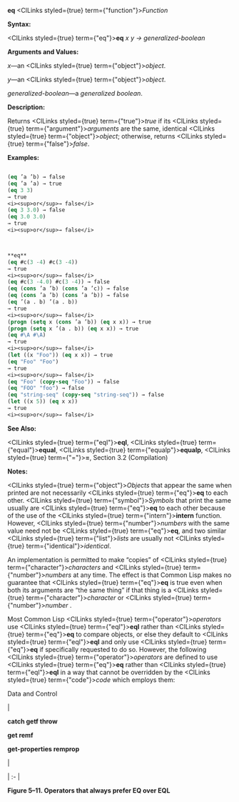**eq** <ClLinks styled={true} term={"function"}><i>Function</i></ClLinks> 



**Syntax:** 



<ClLinks styled={true} term={"eq"}><b>eq</b></ClLinks> *x y → generalized-boolean* 



**Arguments and Values:** 



*x*—an <ClLinks styled={true} term={"object"}><i>object</i></ClLinks>. 



*y*—an <ClLinks styled={true} term={"object"}><i>object</i></ClLinks>. 



*generalized-boolean*—a *generalized boolean*. 



**Description:** 



Returns <ClLinks styled={true} term={"true"}><i>true</i></ClLinks> if its <ClLinks styled={true} term={"argument"}><i>arguments</i></ClLinks> are the same, identical <ClLinks styled={true} term={"object"}><i>object</i></ClLinks>; otherwise, returns <ClLinks styled={true} term={"false"}><i>false</i></ClLinks>. 

**Examples:**
```lisp

(eq ’a ’b) → false 
(eq ’a ’a) → true 
(eq 3 3) 
→ true 
<i><sup>or</sup>→ false</i> 
(eq 3 3.0) → false 
(eq 3.0 3.0) 
→ true 
<i><sup>or</sup>→ false</i> 



**eq** 
(eq #c(3 -4) #c(3 -4)) 
→ true 
<i><sup>or</sup>→ false</i> 
(eq #c(3 -4.0) #c(3 -4)) → false 
(eq (cons ’a ’b) (cons ’a ’c)) → false 
(eq (cons ’a ’b) (cons ’a ’b)) → false 
(eq ’(a . b) ’(a . b)) 
→ true 
<i><sup>or</sup>→ false</i> 
(progn (setq x (cons ’a ’b)) (eq x x)) → true 
(progn (setq x ’(a . b)) (eq x x)) → true 
(eq #\A #\A) 
→ true 
<i><sup>or</sup>→ false</i> 
(let ((x "Foo")) (eq x x)) → true 
(eq "Foo" "Foo") 
→ true 
<i><sup>or</sup>→ false</i> 
(eq "Foo" (copy-seq "Foo")) → false 
(eq "FOO" "foo") → false 
(eq "string-seq" (copy-seq "string-seq")) → false 
(let ((x 5)) (eq x x)) 
→ true 
<i><sup>or</sup>→ false</i> 

```
**See Also:** 



<ClLinks styled={true} term={"eql"}><b>eql</b></ClLinks>, <ClLinks styled={true} term={"equal"}><b>equal</b></ClLinks>, <ClLinks styled={true} term={"equalp"}><b>equalp</b></ClLinks>, <ClLinks styled={true} term={"="}><b>=</b></ClLinks>, Section 3.2 (Compilation) 



**Notes:** 



<ClLinks styled={true} term={"object"}><i>Objects</i></ClLinks> that appear the same when printed are not necessarily <ClLinks styled={true} term={"eq"}><b>eq</b></ClLinks> to each other. <ClLinks styled={true} term={"symbol"}><i>Symbols</i></ClLinks> that print the same usually are <ClLinks styled={true} term={"eq"}><b>eq</b></ClLinks> to each other because of the use of the <ClLinks styled={true} term={"intern"}><b>intern</b></ClLinks> function. However, <ClLinks styled={true} term={"number"}><i>numbers</i></ClLinks> with the same value need not be <ClLinks styled={true} term={"eq"}><b>eq</b></ClLinks>, and two similar <ClLinks styled={true} term={"list"}><i>lists</i></ClLinks> are usually not <ClLinks styled={true} term={"identical"}><i>identical</i></ClLinks>. 



An implementation is permitted to make “copies” of <ClLinks styled={true} term={"character"}><i>characters</i></ClLinks> and <ClLinks styled={true} term={"number"}><i>numbers</i></ClLinks> at any time. The effect is that Common Lisp makes no guarantee that <ClLinks styled={true} term={"eq"}><b>eq</b></ClLinks> is true even when both its arguments are “the same thing” if that thing is a <ClLinks styled={true} term={"character"}><i>character</i></ClLinks> or <ClLinks styled={true} term={"number"}><i>number</i></ClLinks> . 



Most Common Lisp <ClLinks styled={true} term={"operator"}><i>operators</i></ClLinks> use <ClLinks styled={true} term={"eql"}><b>eql</b></ClLinks> rather than <ClLinks styled={true} term={"eq"}><b>eq</b></ClLinks> to compare objects, or else they default to <ClLinks styled={true} term={"eql"}><b>eql</b></ClLinks> and only use <ClLinks styled={true} term={"eq"}><b>eq</b></ClLinks> if specifically requested to do so. However, the following <ClLinks styled={true} term={"operator"}><i>operators</i></ClLinks> are defined to use <ClLinks styled={true} term={"eq"}><b>eq</b></ClLinks> rather than <ClLinks styled={true} term={"eql"}><b>eql</b></ClLinks> in a way that cannot be overridden by the <ClLinks styled={true} term={"code"}><i>code</i></ClLinks> which employs them: 



Data and Control 











|<p>**catch getf throw** </p><p>**get remf** </p><p>**get-properties remprop**</p>|

| :- |





**Figure 5–11. Operators that always prefer EQ over EQL** 



